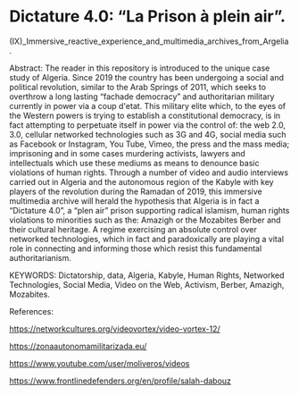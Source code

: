 # Dictature 4.0: “La Prison à plein air”.

(IX)_Immersive_reactive_experience_and_multimedia_archives_from_Argelia.

Abstract:
The reader in this repository is introduced to the unique case study of Algeria. Since 2019 the country has been undergoing a social and political revolution, similar to the Arab Springs of 2011, which seeks to overthrow a long lasting “fachade democracy” and authoritarian military currently in power via a coup d'etat. This military elite which, to the eyes of the Western powers is trying to establish a constitutional democracy, is in fact attempting to perpetuate itself in power via the control of: the web 2.0, 3.0, cellular networked technologies such as 3G and 4G, social media such as Facebook or Instagram, You Tube, Vimeo, the press and the mass media; imprisoning and in some cases murdering activists, lawyers and intellectuals which use these mediums as means to denounce basic violations of human rights.
Through a number of video and audio interviews carried out in Algeria and the autonomous region of the Kabyle with key players of the revolution during the Ramadan of 2019, this immersive multimedia archive will herald the hypothesis that Algeria is in fact a “Dictature 4.0”, a “plen air” prison supporting radical islamism, human rights violations to minorities such as the: Amazigh or the Mozabites Berber and their cultural heritage. A regime exercising an absolute control over networked technologies, which in fact and paradoxically are playing a vital role in connecting and informing those which resist this fundamental authoritarianism. 

KEYWORDS: Dictatorship, data, Algeria, Kabyle, Human Rights, Networked Technologies, Social Media, Video on the Web, Activism, Berber, Amazigh, Mozabites.


References: 

https://networkcultures.org/videovortex/video-vortex-12/

https://zonaautonomamilitarizada.eu/

https://www.youtube.com/user/moliveros/videos

https://www.frontlinedefenders.org/en/profile/salah-dabouz
